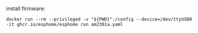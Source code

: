
install firmware:

`docker run --rm --privileged -v "${PWD}":/config --device=/dev/ttyUSB0 -it ghcr.io/esphome/esphome run am2301a.yaml`


